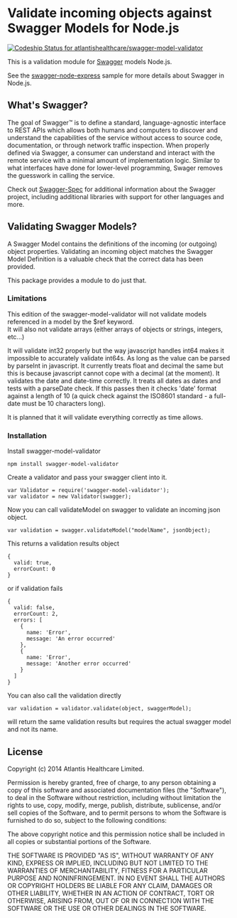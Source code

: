 # Validate incoming objects against Swagger Models for Node.js

[ ![Codeship Status for atlantishealthcare/swagger-model-validator](https://codeship.io/projects/a4ec3310-3b9b-0132-060c-1e7e00028aa9/status)](https://codeship.io/projects/42728)

This is a validation module for [Swagger](https://github.com/wordnik/swagger-spec) models Node.js.

See the [swagger-node-express](https://github.com/wordnik/swagger-node-express/blob/master/SAMPLE.md) sample for more details about Swagger in Node.js.

## What's Swagger?

The goal of Swagger™ is to define a standard, language-agnostic interface to REST APIs which allows both humans and computers to discover and understand the capabilities of the service without access to source code, documentation, or through network traffic inspection. When properly defined via Swagger, a consumer can understand and interact with the remote service with a minimal amount of implementation logic. Similar to what interfaces have done for lower-level programming, Swager removes the guesswork in calling the service.

Check out [Swagger-Spec](https://github.com/wordnik/swagger-spec) for additional information about the Swagger project, including additional libraries with support for other languages and more. 

## Validating Swagger Models?

A Swagger Model contains the definitions of the incoming (or outgoing) object properties.  Validating an incoming object matches the Swagger Model Definition is a valuable check that the correct data has been provided.

This package provides a module to do just that.

### Limitations
This edition of the swagger-model-validator will not validate models referenced in a model by the $ref keyword.  
It will also not validate arrays (either arrays of objects or strings, integers, etc...)

It will validate int32 properly but the way javascript handles int64 makes it impossible to accurately validate int64s.  As long as the value can be parsed by parseInt in javascript.
It currently treats float and decimal the same but this is because javascript cannot cope with a decimal (at the moment).
It validates the date and date-time correctly.  It treats all dates as dates and tests with a parseDate check.  If this passes then it checks 'date' format against a length of 10 (a quick check against the ISO8601 standard - a full-date must be 10 characters long).

It is planned that it will validate everything correctly as time allows.

### Installation
Install swagger-model-validator

```
npm install swagger-model-validator
```

Create a validator and pass your swagger client into it.
```
var Validator = require('swagger-model-validator');
var validator = new Validator(swagger);
```

Now you can call validateModel on swagger to validate an incoming json object.

```
var validation = swagger.validateModel("modelName", jsonObject);
```

This returns a validation results object

```
{
  valid: true,
  errorCount: 0
}
```
or if validation fails
```
{
  valid: false,
  errorCount: 2,
  errors: [
    {
      name: 'Error',
      message: 'An error occurred'
    },
    {
      name: 'Error',
      message: 'Another error occurred'
    }
  ]
}
```

You can also call the validation directly

```
var validation = validator.validate(object, swaggerModel);
```

will return the same validation results but requires the actual swagger model and not its name.

## License

Copyright (c) 2014 Atlantis Healthcare Limited.

Permission is hereby granted, free of charge, to any person obtaining a copy
of this software and associated documentation files (the "Software"), to deal
in the Software without restriction, including without limitation the rights
to use, copy, modify, merge, publish, distribute, sublicense, and/or sell
copies of the Software, and to permit persons to whom the Software is
furnished to do so, subject to the following conditions:

The above copyright notice and this permission notice shall be included in
all copies or substantial portions of the Software.

THE SOFTWARE IS PROVIDED "AS IS", WITHOUT WARRANTY OF ANY KIND, EXPRESS OR
IMPLIED, INCLUDING BUT NOT LIMITED TO THE WARRANTIES OF MERCHANTABILITY,
FITNESS FOR A PARTICULAR PURPOSE AND NONINFRINGEMENT. IN NO EVENT SHALL THE
AUTHORS OR COPYRIGHT HOLDERS BE LIABLE FOR ANY CLAIM, DAMAGES OR OTHER
LIABILITY, WHETHER IN AN ACTION OF CONTRACT, TORT OR OTHERWISE, ARISING FROM,
OUT OF OR IN CONNECTION WITH THE SOFTWARE OR THE USE OR OTHER DEALINGS IN
THE SOFTWARE.
